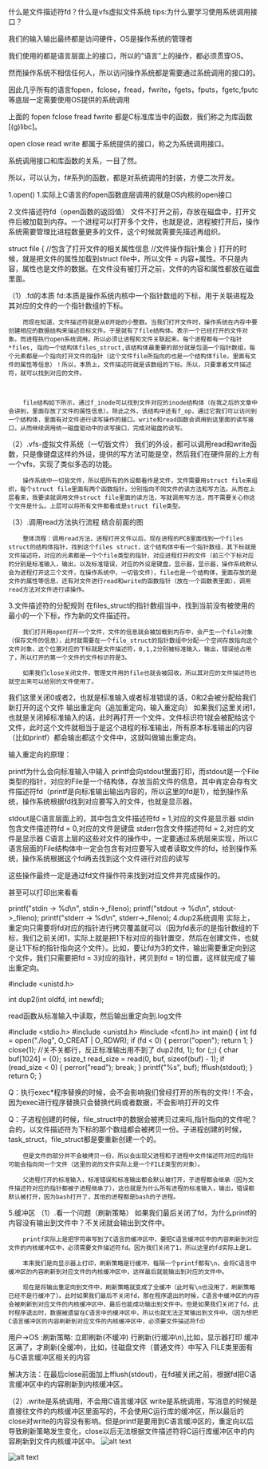 什么是文件描述符fd？什么是vfs虚拟文件系统
tips:为什么要学习使用系统调用接口？

我们的输入输出最终都是访问硬件，OS是操作系统的管理者

我们使用的都是语言层面上的接口，所以的“语言”上的操作，都必须贯穿OS。

然而操作系统不相信任何人，所以访问操作系统都是需要通过系统调用的接口的。

因此几乎所有的语言fopen，fclose，fread，fwrite，fgets，fputs，fgetc,fputc等底层一定需要使用OS提供的系统调用

上面的 fopen fclose fread fwrite 都是C标准库当中的函数，我们称之为库函数[(g)libc]。

 open close read write 都属于系统提供的接口，称之为系统调用接口。

系统调用接口和库函数的关系，一目了然。

所以，可以认为，f#系列的函数，都是对系统调用的封装，方便二次开发。

1.open()
1.实际上C语言的fopen函数底层调用的就是OS内核的open接口


2.文件描述符fd（open函数的返回值）
        文件不打开之前，存放在磁盘中，打开文件后被加载到内存。一个进程可以打开多个文件，也就是说，进程被打开后，操作系统需要管理比进程数量更多的文件，这个时候就需要先描述再组织。

struct file 
{
    //包含了打开文件的相关属性信息
    //文件操作指针集合
}
        打开的时候，就是把文件的属性加载到struct file中，所以文件 = 内容+属性。不只是内容，属性也是文件的数据。在文件没有被打开之前，文件的内容和属性都放在磁盘里面。

（1）.fd的本质
        fd:本质是操作系统内核中一个指针数组的下标，用于关联进程及其对应的文件的一个指针数组的下标。

        而现在知道，文件描述符就是从0开始的小整数。当我们打开文件时，操作系统在内存中要创建相应的数据结构来描述目标文件。于是就有了file结构体。表示一个已经打开的文件对象。而进程执行open系统调用，所以必须让进程和文件关联起来。每个进程都有一个指针*files, 指向一个结构体files_struct,该结构体最重要的部分就是包涵一个指针数组，每个元素都是一个指向打开文件的指针（这个文件file所指向的也是一个结构体file，里面有文件的属性等信息）！所以，本质上，文件描述符就是该数组的下标。所以，只要拿着文件描述符，就可以找到对应的文件。



        file结构如下所示，通过f_inode可以找到文件对应的inode结构体（在我之后的文章中会讲到，里面存放了文件的属性信息）。除此之外，该结构中还有f_op，通过它我们可以访问到一个结构体，里面有对文件进行读写操作的接口。write和read函数会调用到这里面的读写接口，从而继续调用统一磁盘驱动中的读写接口，完成对磁盘的读写。



（2）.vfs-虚拟文件系统（一切皆文件）
        我们的外设，都可以调用read和write函数，只是像键盘这样的外设，提供的写方法可能是空，然后我们在硬件层的上方有一个vfs，实现了类似多态的功能。

        操作系统中一切皆文件，所以把所有的外设都看作是文件，文件需要用struct file来组织，每个struct file里面有两个函数指针，分别指向不同文件的读方法和写方法。从而在上层看来，我要读就调用文件struct file里面的读方法，写就调用写方法，而不需要关心你这个文件是什么。上层可以将所有文件都看成是struct file类型。



（3）.调用read方法执行流程
结合前面的图

        整体流程：调用read方法，进程打开文件以后，现在进程的PCB里面找到一个files struct的结构体指针，找到这个files struct，这个结构体中有一个指针数组，其下标就是文件描述符，对应的元素都是一个个file类型的指针，对应进程打开的文件（前三个下标对应的分别是标准输入，输出，以及标准错误，对应的外设是键盘，显示器，显示器，操作系统默认会为进程打开这三个文件，在操作系统中，一切皆文件），file也是一个结构体，里面存放的是文件的属性等信息，还有对文件进行read和write的函数指针（放在一个函数表里面），调用read方法对文件进行读操作。 

 3.文件描述符的分配规则
在files_struct的指针数组当中，找到当前没有被使用的最小的一个下标，作为新的文件描述符。

        我们打开用open打开一个文件，文件的信息就会被加载到内存中，会产生一个file对象（保存文件的信息），此时就需要在一个file_struct的指针数组中分配一个空间存放指向这个文件对象，这个位置对应的下标就是文件描述符，0,1,2分别被标准输入，输出，错误给占用了，所以打开的第一个文件的文件标识符是3。

        如果我们close关闭文件，管理文件用的file也就会被回收，所以其对应的文件描述符也就空出来可以给别的文件使用了。

我们这里关闭0或者2，也就是标准输入或者标准错误的话，0和2会被分配给我们新打开的这个文件
输出重定向（追加重定向，输入重定向）
如果我们这里关闭1，也就是关闭掉标准输入的话，此时再打开一个文件，文件标识符1就会被配给这个文件，此时这个文件就相当于是这个进程的标准输出，所有原本标准输出的内容（比如printf）都会输出都这个文件中，这就叫做输出重定向。

输入重定向的原理：

printf为什么会向标准输入中输入
        printf会向stdout里面打印，而stdout是一个File类型的指针，对应的File是一个结构体，存放当前文件的信息，其中肯定会存有文件描述符fd（printf是向标准输出输出内容的，所以这里的fd是1），给到操作系统，操作系统根据fd找到对应要写入的文件，也就是显示器。

stdout是C语言层面上的，其中包含文件描述符fd = 1,对应的文件是显示器
stdin包含文件描述符fd = 0,对应的文件是键盘
stderr包含文件描述符fd = 2,对应的文件是显示器
        C语言上层的这些对文件的操作中，一定要通过系统层来实现，所以C语言层面的File结构体中一定会包含有对应要写入或者读取文件的fd，给到操作系统，操作系统根据这个fd再去找到这个文件进行对应的读写



这些操作最终一定是通过fd文件操作符来找到对应文件并完成操作的。

甚至可以打印出来看看

printf("stdin -> %d\n", stdin->_fileno);
printf("stdout -> %d\n", stdout->_fileno);
printf("stderr -> %d\n", stderr->_fileno);
4.dup2系统调用
        实际上，重定向只需要将fd对应的指针进行拷贝覆盖就可以（因为fd表示的是指针数组的下标，我们之前关闭1，实际上就是把1下标对应的指针置空，然后在创建文件，也就是让1下标的指针指向这个文件）。比如，要让fd为3的文件，输出需要重定向到这个文件，我们只需要把fd = 3对应的指针，拷贝到fd = 1的位置，这样就完成了输出重定向。

#include <unistd.h>

int dup2(int oldfd, int newfd);

read函数从标准输入中读取，然后输出重定向到.log文件

#include <stdio.h>
#include <unistd.h>
#include <fcntl.h>
int main()
{
    int fd = open("./log", O_CREAT | O_RDWR);
    if (fd < 0)
    {
        perror("open");
        return 1;
    }
    close(1);  //关不关都行，反正标准输出用不到了
    dup2(fd, 1);
    for (;;)
    {
        char buf[1024] = {0};
        ssize_t read_size = read(0, buf, sizeof(buf) - 1);
        if (read_size < 0)
        {
            perror("read");
            break;
        }
        printf("%s", buf);
        fflush(stdout);
    }
    return 0;
}

Q：执行exec*程序替换的时候，会不会影响我们曾经打开的所有的文件! !
不会，因为exec进行程序替换只会替换代码或者数据，不会影响打开的文件

Q：子进程创建的时候，file_struct中的数据会被拷贝过来吗,指针指向的文件呢？
        会的，以文件描述符为下标的那个数组都会被拷贝一份。子进程创建的时候，task_struct，file_struct都是要重新创建一个的。

        但是文件的部分并不会被拷贝一份，所以会出现父进程和子进程中文件描述符对应的指针可能会指向同一个文件（这里的说的文件实际上是一个FILE类型的对象）。

        父进程打开的标准输入，标准错误和标准输出都会默认被打开，子进程都会继承（因为文件描述符对应的指针都被子进程继承了），这也就是为什么所有进程的标准输入，输出，错误都默认被打开，因为bash打开了，其他的进程都是bash的子进程。

5.缓冲区
（1）.看一个问题（刷新策略）
如果我们最后关闭了fd，为什么printf的内容没有输出到文件中？不关闭就会输出到文件中。

        printf实际上是把字符串写到了C语言的缓冲区中，要把C语言缓冲区中的内容刷新到对应文件的内核缓冲区中，必须需要文件描述符fd。因为我们关闭了1，所以这里的fd实际上是1。

        本来我们是向显示器上打印，刷新策略是行缓冲，每隔一个printf都有\n，会将C语言中缓冲区的内容刷新到对应文件的内核缓冲区中，这样最后就能输出到对应的文件中。

        现在是将输出重定向到文件中，刷新策略就变成了全缓冲（此时有\n也没用了，刷新策略已经不是行缓冲了）。此时如果我们最后不关闭fd，那在程序退出的时候，C语言中缓冲区的内容会被刷新到对应文件的内核缓冲区中，最后也能成功输出到文件中。但是如果我们关闭了fd，此时程序退出时，数据被遗留在C语言中的缓冲区中，所以也就无法正常输出到文件中。（因为想把C语言缓冲区的内容刷新到对应文件的内核缓冲区中，必须要文件描述符fd）

用户->OS :刷新策略:
立即刷新(不缓冲)
行刷新(行缓冲\n),比如，显示器打印
缓冲区满了，才刷新(全缓冲)，比如，往磁盘文件（普通文件）中写入
FILE类里面有与C语言缓冲区相关的内容

解决方法：在最后close前面加上fflush(stdout)，在fd被关闭之前，根据fd把C语言缓冲区中的内容刷新到内核缓冲区。

（2）.write是系统调用，不会用C语言缓冲区
        write是系统调用，写消息的时候是直接往文件的内核缓冲区里面写的，不会使用C运行库的缓冲区，所以最后的close对write的内容没有影响。但是printf是要用到C语言缓冲区的，重定向以后导致刷新策略发生变化，close以后无法根据文件描述符将C运行库缓冲区中的内容刷新到文件内核缓冲区中。
![alt text](image.png)

![alt text](image.png)